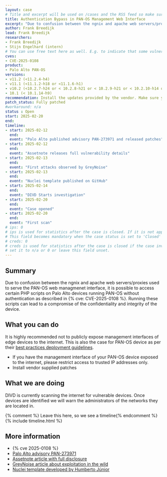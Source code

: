 ```yaml
---
layout: case
# Title and excerpt will be used on /cases and the RSS feed so make sure they reflect the case well
title: Authentication Bypass in PAN-OS Management Web Interface
excerpt: "Due to confusion between the ngnix and apache web servers/proxies used to serve the PAN-OS web managmenet interface, it is possible to access certain PHP scripts on Palo Alto devices running PAN-OS without authentication as described in CVE-2025-0108. Running these scripts can lead to a compromise of the confidentiality and integrity of the device."
author: Frank Breedijk
lead: Frank Breedijk
researchers:
- Frank Breedijk
- Stijn Engelhard (intern)
# You can use free text here as well. E.g. to indicate that some vulnerabilities don't have CVEs assigned (yet).
cves:
- CVE-2025-0108
product: 
- Palo Alto PAN-OS
versions: 
- v11.2 (<11.2.4-h4)
- v11.1 (<11.1.2-h18 or <11.1.6-h1)
- v10.2 (<10.2.7-h24 or < 10.2.8-h21 or < 10.2.9-h21 or < 10.2.10-h14 or < 10.2.11-h12 or < 10.2.12-h6 or < 10.2.13-h3)
- 10.1 (< 10.1.14-h9)
recommendation: Install the updates provided by the vendor. Make sure your management interface is not exposed to the internet.
patch_status: Fully patched
#workaround: n/a
status : Open
start: 2025-02-20
end: 
timeline:
- start: 2025-02-12
  end:
  event: "Palo Alto published advisory PAN-273971 and released patches"
- start: 2025-02-12
  end:
  event: "Assetnote releases full vulnerability details"
- start: 2025-02-13
  end:
  event: "First attacks observed by GreyNoise"
- start: 2025-02-13
  end:
  event: "Nuclei template published on GitHub"
- start: 2025-02-14
  end:
  event: "DIVD Starts investigation"
- start: 2025-02-20
  end:
  event: "Case opened"
- start: 2025-02-20
  end:
  event: "First scan"
# ips: 0 
# ips is used for statistics after the case is closed. If it is not applicable, you can set IPs to n/a (e.g. stolen credentials)
# This field becomes mandatory when the case status is set to 'Closed'
# creds: 0 
# creds is used for statistics after the case is closed if the case involves stolen credentials. If it is not applicable, you can
# set it to n/a or 0 or leave this field unset.
---
```

## Summary

Due to confusion between the ngnix and apache web servers/proxies used to serve the PAN-OS web managmenet interface, it is possible to access certain PHP scripts on Palo Alto devices running PAN-OS without authentication as described in {% cve: CVE-2025-0108 %}. Running these scripts can lead to a compromise of the confidentiality and integrity of the device.

## What you can do

It is highly recommended not to publicly expose management interfaces of edge devices to the internet. This is also the case for PAN-OS device as per their [best practices deployment guidelines](https://live.paloaltonetworks.com/t5/community-blogs/tips-amp-tricks-how-to-secure-the-management-access-of-your-palo/ba-p/464431).

* If you have the management interface of your PAN-OS device exposed to the internet, please restrict access to trusted IP addresses only.
* Install vendor supplied patches

## What we are doing

DIVD is currently scanning the internet for vulnerable devices. Once devices are identified we will warn the administrators of the networks they are located in.

{% comment %}  Leave this here, so we see a timeline{% endcomment %}
{% include timeline.html %}


## More information
* {% cve 2025-0108 %}
* [Palo Alto advisory PAN-273971](https://security.paloaltonetworks.com/CVE-2025-0108)
* [Assetnote article with full disclosure](https://www.assetnote.io/resources/research/nginx-apache-path-confusion-to-auth-bypass-in-pan-os)
* [GreyNoise article about exploitation in the wild](https://www.greynoise.io/blog/greynoise-observes-active-exploitation-of-pan-os-authentication-bypass-vulnerability-cve-2025-0108)
* [Nuclei template developed by Humberto Júnior](https://github.com/projectdiscovery/nuclei-templates/pull/11623/files#diff-48eda451ad7410faf0482585a2514ecc4fec07e7f88f45fe70f60dbf01a5b994R27-R38)